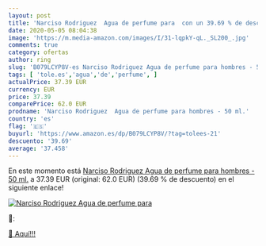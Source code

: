 ```yaml
---
layout: post
title: 'Narciso Rodriguez  Agua de perfume para  con un 39.69 % de descuento'
date: 2020-05-05 08:04:38
image: 'https://m.media-amazon.com/images/I/31-lqpkY-qL._SL200_.jpg'
comments: true
category: ofertas
author: ring
slug: 'B079LCYP8V-es Narciso Rodriguez Agua de perfume para hombres - 50 ml.'
tags: [ 'tole.es','agua','de','perfume', ]
actualPrice: 37.39 EUR
currency: EUR
price: 37.39
comparePrice: 62.0 EUR
prodname: 'Narciso Rodriguez  Agua de perfume para hombres - 50 ml.'
country: 'es'
flag: '🇪🇸'
buyurl: 'https://www.amazon.es/dp/B079LCYP8V/?tag=tolees-21'
descuento: '39.69'
average: '37.458'
---
```


En este momento está [Narciso Rodriguez  Agua de perfume para hombres - 50 ml.](https://www.amazon.es/dp/B079LCYP8V/?tag=tolees-21) a 37.39 EUR (original: 62.0 EUR) (39.69 %  de descuento) en el siguiente enlace!

[![Narciso Rodriguez  Agua de perfume para ](https://m.media-amazon.com/images/I/31-lqpkY-qL._SL200_.jpg)](https://www.amazon.es/dp/B079LCYP8V/?tag=tolees-21)

🔎:


[🛒 Aquí!!!](https://www.amazon.es/dp/B079LCYP8V/?tag=tolees-21)
